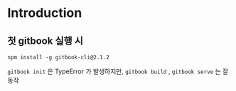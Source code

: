 # Introduction

## 첫 gitbook 실행 시

`npm install -g gitbook-cli@2.1.2`

`gitbook init` 은 TypeError 가 발생하지만, `gitbook build` , `gitbook serve` 는 잘 동작
